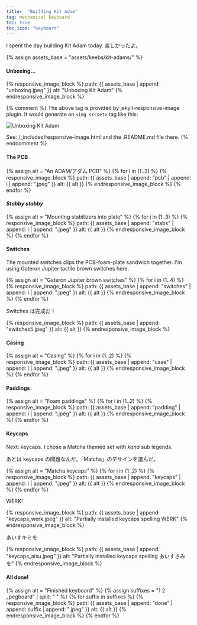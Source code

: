 ```yaml
---
title:  "Building Kit Adam"
tag: mechanical keyboard
toc: true
toc_icon: "keyboard"
---
```


I spent the day building Kit Adam today. 楽しかったよ。

{% assign assets_base = "assets/keebs/kit-adams/" %}

#### Unboxing...

{% responsive_image_block %}
  path: {{ assets_base | append: "unboxing.jpeg" }}
  alt: "Unboxing Kit Adam"
{% endresponsive_image_block %}

{% comment %}
  The above tag is provided by jekyll-responsive-image plugin.
  It would generate an `<img srcset>` tag like this:

  <img src="/assets/resized/unboxing-1400x1050.jpeg"
       alt="Unboxing Kit Adam"
       srcset="/assets/resized/unboxing-320x240.jpeg 320w,/assets/resized/unboxing-480x360.jpeg 480w,/assets/resized/unboxing-800x600.jpeg 800w,/assets/resized/unboxing-1400x1050.jpeg 1400w, /assets/keebs/kit-adams/unboxing.jpeg 5712w"
  />

  See: /_includes/responsive-image.html and the .README.md file there.
{% endcomment %}

#### The PCB

{% assign alt = "An ADAM/アダム PCB" %}
{% for i in (1..3) %}
  {% responsive_image_block %}
    path: {{ assets_base | append: "pcb" | append: i | append: ".jpeg" }}
    alt: {{ alt }}
  {% endresponsive_image_block %}
{% endfor %}

#### *Stabby stabby*

{% assign alt = "Mounting stabilizers into plate" %}
{% for i in (1..3) %}
  {% responsive_image_block %}
    path: {{ assets_base | append: "stabs" | append: i | append: ".jpeg" }}
    alt: {{ alt }}
  {% endresponsive_image_block %}
{% endfor %}

#### Switches

The mounted switches clips the PCB-foam-plate sandwich together. I'm using
Gateron Jupiter tactile brown switches here.

{% assign alt = "Gateron Jupiter brown switches" %}
{% for i in (1..4) %}
  {% responsive_image_block %}
    path: {{ assets_base | append: "switches" | append: i | append: ".jpeg" }}
    alt: {{ alt }}
  {% endresponsive_image_block %}
{% endfor %}

Switches は完成だ！

{% responsive_image_block %}
  path: {{ assets_base | append: "switches5.jpeg" }}
  alt: {{ alt }}
{% endresponsive_image_block %}

#### Casing

{% assign alt = "Casing" %}
{% for i in (1..2) %}
  {% responsive_image_block %}
    path: {{ assets_base | append: "case" | append: i | append: ".jpeg" }}
    alt: {{ alt }}
  {% endresponsive_image_block %}
{% endfor %}

#### Paddings

{% assign alt = "Foam paddings" %}
{% for i in (1..2) %}
  {% responsive_image_block %}
    path: {{ assets_base | append: "padding" | append: i | append: ".jpeg" }}
    alt: {{ alt }}
  {% endresponsive_image_block %}
{% endfor %}

#### Keycaps

Next: keycaps. I chose a Matcha themed set with *kana* sub legends.

あとは keycaps の問題なんだ。「Matcha」のデサインを選んだ。

{% assign alt = "Matcha keycaps" %}
{% for i in (1..2) %}
  {% responsive_image_block %}
    path: {{ assets_base | append: "keycaps" | append: i | append: ".jpeg" }}
    alt: {{ alt }}
  {% endresponsive_image_block %}
{% endfor %}

WERK!

{% responsive_image_block %}
  path: {{ assets_base | append: "keycaps_werk.jpeg" }}
  alt: "Partially installed keycaps spelling WERK"
{% endresponsive_image_block %}

あいすキミを

{% responsive_image_block %}
  path: {{ assets_base | append: "keycaps_aisu.jpeg" }}
  alt: "Partially installed keycaps spelling あいすきみを"
{% endresponsive_image_block %}

#### All done!

{% assign alt = "Finished keyboard" %}
{% assign suffixes = "1 2 _pegboard" | split: " " %}
{% for suffix in suffixes %}
  {% responsive_image_block %}
    path: {{ assets_base | append: "done" | append: suffix | append: ".jpeg" }}
    alt: {{ alt }}
  {% endresponsive_image_block %}
{% endfor %}
